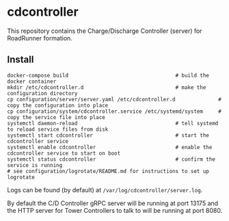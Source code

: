 # cdcontroller

This repository contains the Charge/Discharge Controller (server) for
RoadRunner formation.

## Install

```shell script
docker-compose build                                   # build the docker container
mkdir /etc/cdcontroller.d                              # make the configuration directory
cp configuration/server/server.yaml /etc/cdcontroller.d              # copy the configuration into place
cp configuration/system/cdcontroller.service /etc/systemd/system     # copy the service file into place
systemctl daemon-reload                                # tell systemd to reload service files from disk
systemctl start cdcontroller                           # start the cdcontroller service
systemctl enable cdcontroller                          # enable the cdcontroller service to start on boot
systemctl status cdcontroller                          # confirm the service is running
# see configuration/logrotate/README.md for instructions to set up logrotate
```

Logs can be found (by default) at `/var/log/cdcontroller/server.log`.


By default the C/D Controller gRPC server will be running at port 13175 and the
HTTP server for Tower Controllers to talk to will be running at port 8080.
